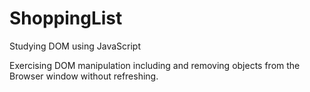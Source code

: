 # ShoppingList
Studying DOM using JavaScript 

Exercising DOM manipulation including and removing objects from the Browser window without refreshing.
